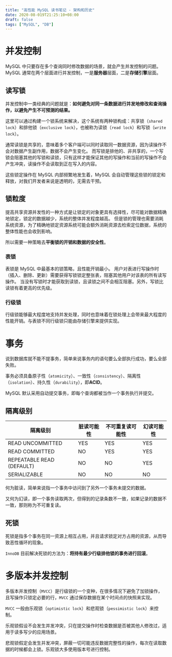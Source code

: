 ```yaml
---
title: "高性能 MySQL 读书笔记 - 架构和历史"
date: 2020-08-019T21:25:10+08:00
draft: false
tags: ["MySQL", "DB"]
---
```


# 并发控制

MySQL 中只要存在多个查询同时修改数据的场景，就会产生并发控制的问题。MySQL 通常在两个层面进行并发控制，一是**服务器**层面，二是**存储引擎**层面。

## 读写锁

并发控制中一类经典的问题就是：**如何避免对同一条数据进行并发地修改和查询操作，以避免产生不可预测的结果。** 

这里可以通过构建一个锁系统来解决，这个系统有两种锁构成：共享锁（`shared lock`）和排他锁（`exclusive lock`），也被称为读锁（`read lock`）和写锁（`write lock`）。

通常读锁是共享的，意味着多个客户端可以同时读取同一数据资源，因为读操作不会对数据产生副作用，数据不会产生变化。
而写锁是排他的、非共享的，一个写锁会阻塞其他的写锁和读锁，只有这样才能保证其他的写操作和当前的写操作不会产生冲突，读操作不会读取到正在写入的内容。

这些锁定操作在 MySQL 内部频繁地发生着，MySQL 会自动管理这些锁的锁定和释放，对我们开发者来说是透明的，无需去干预。

## 锁粒度

提高共享资源并发性的一种方式是让锁定的对象更具有选择性，尽可能对数据精确地锁定，锁定的数据越少，系统的整体并发程度越高。
但是锁的管理也需要消耗系统资源，为了精确地锁定资源系统可能会额外消耗资源去检索定位数据，系统的整体性能也会收到影响。

所以需要一种策略去**平衡锁的开销和数据的安全性**。

### 表锁

表锁是 MySQL 中最基本的锁策略，且性能开销最小。
用户对表进行写操作时（插入、删除、更新）需要获得写锁锁定整张表，阻塞其他用户对该表的所有读写操作。
当没有写锁时才能获取到读锁，且读锁之间不会相互阻塞。另外，写锁比读锁有着更高的优先级。

### 行级锁

行级锁能够最大程度地支持并发处理，同时也意味着在锁处理上会带来最大程度的性能开销。与表锁不同行级锁只能由存储引擎来提供实现。

# 事务

说到数据库就不能不提事务，简单来说事务内的语句要么全部执行成功，要么全部失败。

事务必须具备原子性（`atomicity`）、一致性（`consistency`）、隔离性（`isolation`）、持久性（`durability`），即**ACID**。

MySQL 默认采用自动提交事务，即每个查询都被当作一个事务执行并提交。

## 隔离级别

| 隔离级别 | 脏读可能性 | 不可重复读可能性 | 幻读可能性 |
| ------- | --------- | --------------- | --------- |
| READ UNCOMMITTED          | YES | YES | YES | NO  |
| READ COMMITTED            | NO  | YES | YES | NO  |
| REPEATABLE READ (DEFAULT) | NO  | NO  | YES | NO  |
| SERIALIZABLE              | NO  | NO  | NO  | YES |

何为脏读，简单来说指一个事务中访问到了另外一个事务未提交的数据。

又何为幻读，即一个事务读取两次，但得到的记录条数不一致，如果记录的数据不一致，那则称为不可重复读。

## 死锁

死锁是指多个事务在同一资源上相互占用，并且请求锁定对方占用的资源，从而导致恶性循环的现象。

`InnoDB` 目前解决死锁的方法为：**将持有最少行级排他锁的事务进行回滚**。

# 多版本并发控制

多版本并发控制（`MVCC`）是行级锁的一个变种，在很多情况下避免了加锁操作，且写操作只锁定必要的行，`MVCC` 通过保存数据在某个时间点的快照来实现。

`MVCC` 一般由乐观锁（`optimistic lock`）和悲观锁（`pessimistic lock`）来控制。

乐观锁假设不会发生并发冲突，只在提交操作时检查数据是否被其他人修改过，适用于读多写少的应用场景。

悲观锁假定会发生并发冲突，屏蔽一切可能违反数据完整性的操作，每次在读取数据的时候都会上锁。乐观锁大多使用版本号进行控制。
